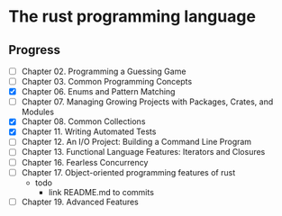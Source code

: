 # The rust programming language

## Progress 
- [ ] Chapter 02. Programming a Guessing Game
- [ ] Chapter 03. Common Programming Concepts  
- [x] Chapter 06. Enums and Pattern Matching 
- [ ] Chapter 07. Managing Growing Projects with Packages, Crates, and Modules
- [x] Chapter 08. Common Collections
- [x] Chapter 11. Writing Automated Tests
- [ ] Chapter 12. An I/O Project: Building a Command Line Program
- [ ] Chapter 13. Functional Language Features: Iterators and Closures
- [ ] Chapter 16. Fearless Concurrency  
- [ ] Chapter 17. Object-oriented programming features of rust
    - todo
      - link README.md to commits
- [ ] Chapter 19. Advanced Features

